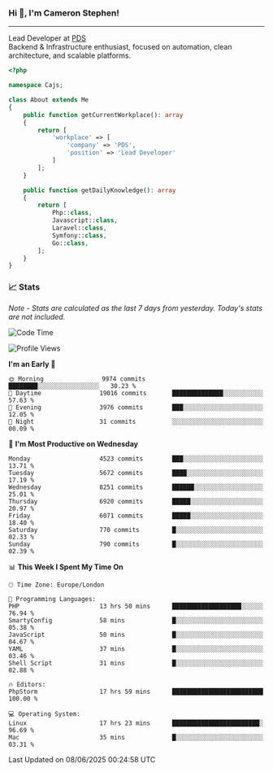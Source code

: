 ### Hi 👋, I'm Cameron Stephen!

---

Lead Developer at [PDS](https://prindatasolutions.co.uk)  
Backend & Infrastructure enthusiast, focused on automation, clean architecture, and scalable platforms.


```php
<?php

namespace Cajs;

class About extends Me
{
    public function getCurrentWorkplace(): array
    {
        return [
            'workplace' => [
                'company' => 'PDS',
                'position' => 'Lead Developer'
            ]
        ];
    }

    public function getDailyKnowledge(): array
    {
        return [
            Php::class,
            Javascript::class,
            Laravel::class,
            Symfony::class,
            Go::class,
        ];
    }
}
```

### 📈 Stats
<p><em>Note - Stats are calculated as the last 7 days from yesterday. Today's stats are not included.</em></p>


<!--START_SECTION:waka-->
![Code Time](http://img.shields.io/badge/Code%20Time-4%2C518%20hrs%2030%20mins-blue)

![Profile Views](http://img.shields.io/badge/Profile%20Views-0-blue)

**I'm an Early 🐤** 

```text
🌞 Morning                9974 commits        ████████░░░░░░░░░░░░░░░░░   30.23 % 
🌆 Daytime                19016 commits       ██████████████░░░░░░░░░░░   57.63 % 
🌃 Evening                3976 commits        ███░░░░░░░░░░░░░░░░░░░░░░   12.05 % 
🌙 Night                  31 commits          ░░░░░░░░░░░░░░░░░░░░░░░░░   00.09 % 
```
📅 **I'm Most Productive on Wednesday** 

```text
Monday                   4523 commits        ███░░░░░░░░░░░░░░░░░░░░░░   13.71 % 
Tuesday                  5672 commits        ████░░░░░░░░░░░░░░░░░░░░░   17.19 % 
Wednesday                8251 commits        ██████░░░░░░░░░░░░░░░░░░░   25.01 % 
Thursday                 6920 commits        █████░░░░░░░░░░░░░░░░░░░░   20.97 % 
Friday                   6071 commits        █████░░░░░░░░░░░░░░░░░░░░   18.40 % 
Saturday                 770 commits         █░░░░░░░░░░░░░░░░░░░░░░░░   02.33 % 
Sunday                   790 commits         █░░░░░░░░░░░░░░░░░░░░░░░░   02.39 % 
```


📊 **This Week I Spent My Time On** 

```text
🕑︎ Time Zone: Europe/London

💬 Programming Languages: 
PHP                      13 hrs 50 mins      ███████████████████░░░░░░   76.94 % 
SmartyConfig             58 mins             █░░░░░░░░░░░░░░░░░░░░░░░░   05.38 % 
JavaScript               50 mins             █░░░░░░░░░░░░░░░░░░░░░░░░   04.67 % 
YAML                     37 mins             █░░░░░░░░░░░░░░░░░░░░░░░░   03.46 % 
Shell Script             31 mins             █░░░░░░░░░░░░░░░░░░░░░░░░   02.88 % 

🔥 Editors: 
PhpStorm                 17 hrs 59 mins      █████████████████████████   100.00 % 

💻 Operating System: 
Linux                    17 hrs 23 mins      ████████████████████████░   96.69 % 
Mac                      35 mins             █░░░░░░░░░░░░░░░░░░░░░░░░   03.31 % 
```


 Last Updated on 08/06/2025 00:24:58 UTC
<!--END_SECTION:waka-->
